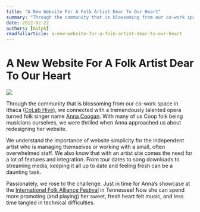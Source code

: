 ```yaml
---
title: "A New Website For A Folk Artist Dear To Our Heart"
summary: "Through the community that is blossoming from our co-work space in Ithaca (CoLab Hive), we connected with a tremendously talented opera turned folk singer name Anna Coogan."
date: 2012-02-22
authors: [Ralph]
readfullarticle: a-new-website-for-a-folk-artist-dear-to-our-heart
---
```


# A New Website For A Folk Artist Dear To Our Heart

<a href="http://www.annacoogan.com/"><img src="/assets/img/blog/2012-02-22.jpg" class="center-element"></a>

Through the community that is blossoming from our co-work space in Ithaca ([CoLab Hive](http://www.colabhive.com/)), we connected with a tremendously talented opera turned folk singer name [Anna Coogan](http://www.annacoogan.com/). With many of us Coop folk being musicians ourselves, we were thrilled when Anna approached us about redesigning her website.

We understand the importance of website simplicity for the independent artist who is managing themselves or working with a small, often overwhelmed staff. We also know that with an artist site comes the need for a lot of features and integration. From tour dates to song downloads to streaming media, keeping it all up to date and feeling fresh can be a daunting task.

Passionately, we rose to the challenge. Just in time for Anna’s showcase at the [International Folk Alliance Festival](http://www.folkalliance.org/conference/) in Tennessee!  Now she can spend more promoting (and playing) her sweet, fresh heart felt music, and less time tangled in technical difficulties.
